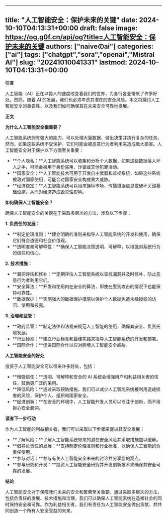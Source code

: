 
---
title: "人工智能安全：保护未来的关键"
date: 2024-10-10T04:13:31+00:00
draft: false
image: https://og.g0f.cn/api/og?title=人工智能安全：保护未来的关键
authors: ["naiveのai"]
categories: ["ai"]
tags: ["chatgpt","sora","openai","Mistral AI"]
slug: "20241010041331"
lastmod: 2024-10-10T04:13:31+00:00
---
**引言**

人工智能（AI）正在以惊人的速度改变着我们的世界，为各行各业带来了许多好处。然而，随着 AI 的发展，我们也必须考虑其潜在的安全风险。本文将探讨人工智能安全的重要性，以及我们如何确保其在未来安全可靠地发展。

**正文**

**为什么人工智能安全很重要？**

人工智能系统拥有强大的能力，可以处理大量数据、做出决策并执行复杂的任务。然而，如果这些系统不受保护，它们可能会被恶意行为者利用来造成重大损害。人工智能安全对于保护以下方面至关重要：

* **个人隐私：**人工智能系统可以收集和分析个人数据，如果这些数据落入坏人之手，可能会被用于身份盗用、诈骗或其他犯罪活动。
* **国家安全：**人工智能技术可用于开发自主武器和监视系统，如果这些系统被敌对国家使用，可能会对国家安全构成重大威胁。
* **经济稳定：**人工智能系统可以用来操纵市场、传播错误信息或破坏关键基础设施，从而对经济造成毁灭性影响。

**如何确保人工智能安全？**

确保人工智能安全的关键在于采取多层次的方法，涉及以下步骤：

**1. 负责任的发展：**

* **制定伦理准则：**建立明确的准则来指导人工智能系统的开发和使用，确保它们符合道德和社会价值观。
* **透明度和可解释性：**确保人工智能决策透明、可解释，以增强对系统行为的信任和信心。

**2. 技术措施：**

* **漏洞评估和修补：**定期评估人工智能系统以查找漏洞并及时修补，防止恶意行为者利用它们。
* **安全算法：**开发和使用内在安全的算法，即使在受到攻击的情况下也能保持可靠性。
* **数据保护：**实施强大的数据保护措施以保护个人数据免遭未经授权的访问、使用和披露。

**3. 治理和监管：**

* **政府监管：**制定法律和法规来规范人工智能的使用，确保其安全、负责任地发展。
* **行业标准：**建立行业标准和最佳实践来指导人工智能系统的开发和部署。
* **国际合作：**促进国际合作以应对跨境人工智能安全威胁。

**人工智能安全的好处**

投资于人工智能安全可以带来许多好处，包括：

* **增强信任：**透明、可解释和安全的 AI 系统会增强用户和利益相关者的信任，鼓励更广泛的采用。
* **降低风险：**通过采取预防措施，我们可以减少人工智能系统被利用造成损害的风险，保护个人、组织和国家安全。
* **促进创新：**在安全的环境中，人工智能开发人员可以专注于创新，而不用担心安全漏洞。

**读者下一步行动**

作为人工智能的利益相关者，我们可以采取以下步骤来促进其安全发展：

* **了解风险：**了解人工智能系统带来的潜在安全风险并采取措施加以缓解。
* **倡导负责任的发展：**支持制定伦理准则和行业标准，以确保人工智能的负责任使用。
* **参与对话：**参与有关人工智能安全未来的讨论并分享您的观点。
* **参与研究和开发：**投资人工智能安全研究并开发创新技术来确保其安全可靠的发展。

**结论**

人工智能安全对于保障我们未来的安全和繁荣至关重要。通过采取多层次的方法，包括负责任的发展、技术措施和治理，我们可以确保人工智能系统在造福社会的同时保持安全和可靠。作为利益相关者，我们有责任为人工智能安全做出贡献，并共同创造一个所有人安全受益的未来。